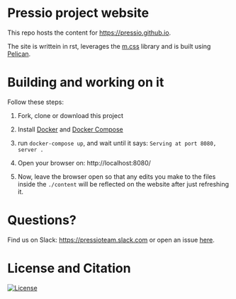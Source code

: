 # Pressio project website

This repo hosts the content for https://pressio.github.io.

The site is writtein in rst, leverages the [m.css](https://mcss.mosra.cz/) library and is built using [Pelican](https://docs.getpelican.com/en/latest/#).

# Building and working on it

Follow these steps:

1. Fork, clone or download this project

2. Install [Docker](https://www.docker.com/) and [Docker Compose](https://docs.docker.com/compose/install/)

3. run `docker-compose up`, and wait until it says: `Serving at port 8080, server .`

4. Open your browser on: http://localhost:8080/

5. Now, leave the browser open so that any edits you make to the files inside the `./content` will be reflected on the website after just refreshing it.

<!-- - Needs python 3.7

- Install pelican (MUST BE 4.2)
`pip install pelican==4.2`

- cd Pressio.github.io

- Build it with: `pelican -o docs/ -s pelicanconf.py`

  * It should say at the end: ``Done: Processed 0 articles...``

  * Disregard errors related to date.

- Start the webserver for it: `pelican -Dlr`
- View it on your local browser: http://localhost:8080/
 -->

# Questions?
Find us on Slack: https://pressioteam.slack.com or open an issue [here](https://github.com/Pressio/Pressio.github.io/issues).

# License and Citation
[![License](https://img.shields.io/badge/License-BSD%203--Clause-blue.svg)](https://opensource.org/licenses/BSD-3-Clause)
